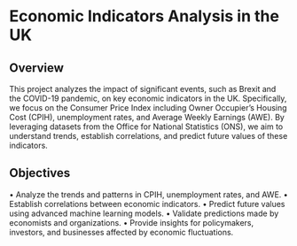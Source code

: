 # Economic Indicators Analysis in the UK

## Overview
This project analyzes the impact of significant events, such as Brexit and the COVID-19 pandemic, on key economic indicators in the UK. Specifically, we focus on the Consumer Price Index including Owner Occupier’s Housing Cost (CPIH), unemployment rates, and Average Weekly Earnings (AWE). By leveraging datasets from the Office for National Statistics (ONS), we aim to understand trends, establish correlations, and predict future values of these indicators.

## Objectives
• Analyze the trends and patterns in CPIH, unemployment rates, and AWE.
• Establish correlations between economic indicators.
• Predict future values using advanced machine learning models.
• Validate predictions made by economists and organizations.
• Provide insights for policymakers, investors, and businesses affected by economic fluctuations.

